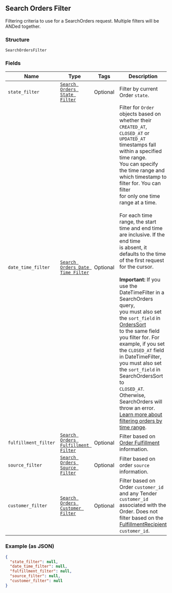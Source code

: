 ## Search Orders Filter

Filtering criteria to use for a SearchOrders request. Multiple filters
will be ANDed together.

### Structure

`SearchOrdersFilter`

### Fields

| Name | Type | Tags | Description |
|  --- | --- | --- | --- |
| `state_filter` | [`Search Orders State Filter`]($m/SearchOrdersStateFilter) | Optional | Filter by current Order `state`. |
| `date_time_filter` | [`Search Orders Date Time Filter`]($m/SearchOrdersDateTimeFilter) | Optional | Filter for `Order` objects based on whether their `CREATED_AT`,<br>`CLOSED_AT` or `UPDATED_AT` timestamps fall within a specified time range.<br>You can specify the time range and which timestamp to filter for. You can filter<br>for only one time range at a time.<br><br>For each time range, the start time and end time are inclusive. If the end time<br>is absent, it defaults to the time of the first request for the cursor.<br><br>__Important:__ If you use the DateTimeFilter in a SearchOrders query,<br>you must also set the `sort_field` in [OrdersSort](#type-searchorderordersort)<br>to the same field you filter for. For example, if you set the `CLOSED_AT` field<br>in DateTimeFilter, you must also set the `sort_field` in SearchOrdersSort to<br>`CLOSED_AT`. Otherwise, SearchOrders will throw an error.<br>[Learn more about filtering orders by time range](https://developer.squareup.com/docs/orders-api/manage-orders#important-note-on-filtering-orders-by-time-range). |
| `fulfillment_filter` | [`Search Orders Fulfillment Filter`]($m/SearchOrdersFulfillmentFilter) | Optional | Filter based on [Order Fulfillment](#type-orderfulfillment) information. |
| `source_filter` | [`Search Orders Source Filter`]($m/SearchOrdersSourceFilter) | Optional | Filter based on order `source` information. |
| `customer_filter` | [`Search Orders Customer Filter`]($m/SearchOrdersCustomerFilter) | Optional | Filter based on Order `customer_id` and any Tender `customer_id`<br>associated with the Order. Does not filter based on the<br>[FulfillmentRecipient](#type-orderfulfillmentrecipient) `customer_id`. |

### Example (as JSON)

```json
{
  "state_filter": null,
  "date_time_filter": null,
  "fulfillment_filter": null,
  "source_filter": null,
  "customer_filter": null
}
```


